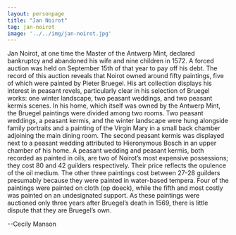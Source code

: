 ```yaml
---
layout: personpage
title: "Jan Noirot"
tag: jan-noirot
image: '../../img/jan-noirot.jpg'
---
```


<p>Jan Noirot, at one time the Master of the Antwerp Mint, declared bankruptcy and abandoned his wife and nine children in 1572.  A forced auction was held on September 15th of that year to pay off his debt. The record of this auction reveals that Noirot owned around fifty paintings, five of which were painted by Pieter Bruegel. His art collection displays his interest in peasant revels, particularly clear in his selection of Bruegel works: one winter landscape, two peasant weddings, and two peasant kermis scenes. In his home, which itself was owned by the Antwerp Mint, the Bruegel paintings were divided among two rooms. Two peasant weddings, a peasant kermis, and the winter landscape were hung alongside family portraits and a painting of the Virgin Mary in a small back chamber adjoining the main dining room. The second peasant kermis was displayed next to a peasant wedding attributed to Hieronymous Bosch in an upper chamber of his home. A peasant wedding and peasant kermis, both recorded as painted in oils, are two of Noirot’s most expensive possessions; they cost 80 and 42 guilders respectively. Their price reflects the opulence of the oil medium. The other three paintings cost between 27-28 guilders presumably because they were painted in water-based tempera. Four of the paintings were painted on cloth  (op doeck), while the fifth and most costly was painted on an undesignated support. As these paintings were auctioned only three years after Bruegel’s death in 1569, there is little dispute that they are Bruegel’s own.</p>
<p>--Cecily Manson</p>